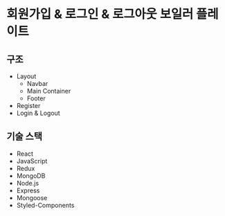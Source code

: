 # 회원가입 & 로그인 & 로그아웃 보일러 플레이트

## 구조

- Layout
  - Navbar
  - Main Container
  - Footer
- Register
- Login & Logout

## 기술 스택

- React
- JavaScript
- Redux
- MongoDB
- Node.js
- Express
- Mongoose
- Styled-Components
